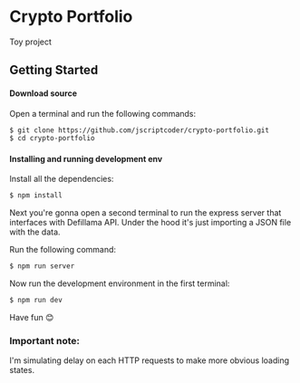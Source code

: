 # Crypto Portfolio

Toy project

## Getting Started

#### Download source

Open a terminal and run the following commands:

```bash
$ git clone https://github.com/jscriptcoder/crypto-portfolio.git
$ cd crypto-portfolio
```

#### Installing and running development env

Install all the dependencies:

```bash
$ npm install
```

Next you're gonna open a second terminal to run the express server that interfaces with Defillama API. Under the hood it's just importing a JSON file with the data.

Run the following command:

```bash
$ npm run server
```

Now run the development environment in the first terminal:

```bash
$ npm run dev
```

Have fun 😊

### Important note:

I'm simulating delay on each HTTP requests to make more obvious loading states.

